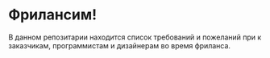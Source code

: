 Фрилансим!
==========

В данном репозитарии находится список требований и пожеланий при к заказчикам,
программистам и дизайнерам во время фриланса.
